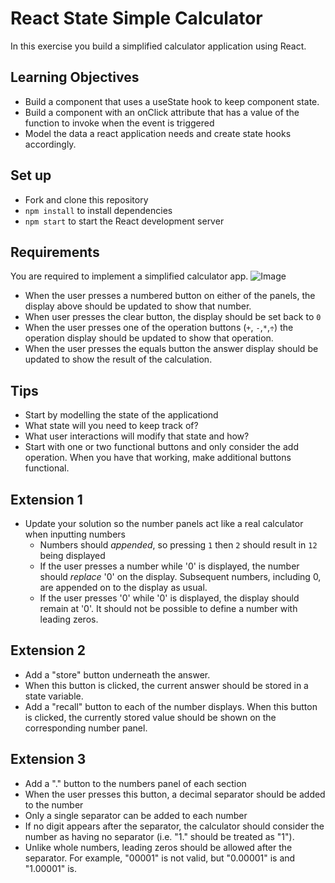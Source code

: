 # React State Simple Calculator
In this exercise you build a simplified calculator application using React.

## Learning Objectives
- Build a component that uses a useState hook to keep component state.
- Build a component with an onClick attribute that has a value of the function to invoke when the event is triggered
- Model the data a react application needs and create state hooks accordingly.

## Set up
* Fork and clone this repository
* `npm install` to install dependencies
* `npm start` to start the React development server

## Requirements
You are required to implement a simplified calculator app.
![Image](image.png)

- When the user presses a numbered button on either of the panels, the display above should be updated to show that number.
- When user presses the clear button, the display should be set back to `0`
- When the user presses one of the operation buttons (`+`, `-`,`*`,`÷`) the operation display should be updated to show that operation.
- When the user presses the equals button the answer display should be updated to show the result of the calculation.

## Tips
- Start by modelling the state of the applicationd
 - What state will you need to keep track of?
 - What user interactions will modify that state and how?
- Start with one or two functional buttons and only consider the add operation. When you have that working, make additional buttons functional.

## Extension 1
- Update your solution so the number panels act like a real calculator when inputting numbers
  - Numbers should *appended*, so pressing `1` then `2` should result in `12` being displayed
  - If the user presses a number while '0' is displayed, the number should *replace* '0' on the display. Subsequent numbers, including 0, are appended on to the display as usual.
  - If the user presses '0' while '0' is displayed, the display should remain at '0'. It should not be possible to define a number with leading zeros.

## Extension 2
- Add a "store" button underneath the answer.
- When this button is clicked, the current answer should be stored in a state variable.
- Add a "recall" button to each of the number displays. When this button is clicked, the currently stored value should be shown on the corresponding number panel.

## Extension 3
- Add a "." button to the numbers panel of each section
- When the user presses this button, a decimal separator should be added to the number
- Only a single separator can be added to each number
- If no digit appears after the separator, the calculator should consider the number as having no separator (i.e. "1." should be treated as "1").
- Unlike whole numbers, leading zeros should be allowed after the separator. For example, "00001" is not valid, but "0.00001" is and "1.00001" is.
